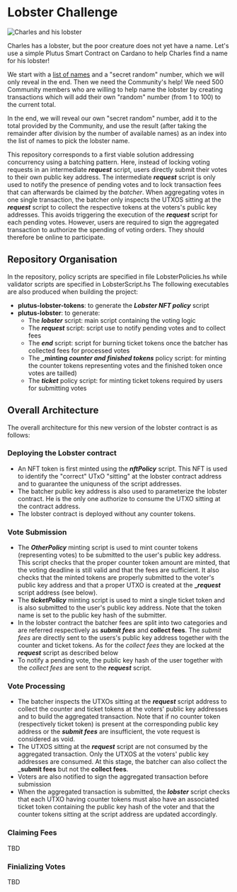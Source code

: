 # Lobster Challenge

![Charles and his lobster](lobster.jpg "Charles and his lobster")

Charles has a lobster, but the poor creature does not yet have a name.
Let's use a simple Plutus Smart Contract on Cardano to help Charles find a name for his lobster!

We start with a [list of names](names.md) and a "secret random" number, which we will only reveal in the end.
Then we need the Community's help! We need 500 Community members who are willing to help name the lobster by
creating transactions which will add their own "random" number (from 1 to 100) to the current total.

In the end, we will reveal our own "secret random" number, add it to the total provided by the Community,
and use the result (after taking the remainder after division by the number of available names) as an index
into the list of names to pick the lobster name.

This repository corresponds to a first viable solution addressing concurrency using a batching pattern.
Here, instead of locking voting requests in an intermediate **_request_** script, users directly submit their votes to their own public key address.
The intermediate **_request_** script is only used to notify the presence of pending votes and to lock transaction fees that can afterwards be claimed by the _batcher_. When aggregating votes in one single transaction, the batcher only inspects the UTXOS sitting at the **_request_** script to collect the respective tokens at the voters's public key addresses. This avoids triggering the execution of the **_request_** script for each pending votes.
However, users are required to sign the aggregated transaction to authorize the spending of voting orders. They should therefore be online to participate.

## Repository Organisation
In the repository, policy scripts are specified in file LobsterPolicies.hs while validator scripts are specified in LobsterScript.hs
The following executables are also produced when building the project:
 - **plutus-lobster-tokens**: to generate the **_Lobster NFT policy_** script 
 - **plutus-lobster**: to generate:
      - The **_lobster_** script: main script containing the voting logic
      - The **_request_** script: script use to notify pending votes and to collect fees
      - The **_end_** script: script for burning ticket tokens once the batcher has collected fees for processed votes
      - The **_minting _counter and finished tokens_** policy script: for minting the counter tokens representing votes and the finished token once votes are tailled)
      - The **_ticket_** policy script: for minting ticket tokens required by users for submitting votes

## Overall Architecture
The overall architecture for this new version of the lobster contract is as follows:

### Deploying the Lobster contract
 - An NFT token is first minted using the **_nftPolicy_** script. This NFT is used to identify the "correct" UTxO "sitting" at the lobster contract address and to guarantee the uniquness of the script addresses.
 - The batcher public key address is also used to parameterize the lobster contract. He is the only one authorize to consume the UTXO sitting at the contract address.
 - The lobster contract is deployed without any counter tokens.

### Vote Submission
  - The **_OtherPolicy_** minting script is used to mint counter tokens (representing votes) to be submitted to the user's public key address. This script checks that the proper counter token amount are minted, that the voting deadline is still valid and that the fees are sufficient. It also checks that the minted tokens are properly submitted to the voter's public key address and that a proper UTXO is created at the **__request_** script address (see below).
  - The **_ticketPolicy_** minting script is used to mint a single ticket token and is also submitted to the user's public key address. Note that the token name is set to the public key hash of the submitter.
  - In the lobster contract the batcher fees are split into two categories and are referred respectively as _**submit fees**_ and __collect fees__. The _submit fees_ are directly sent to the users's public key address together with the counter and ticket tokens. As for the _collect fees_ they are locked at the **_request_** script as described below
  - To notify a pending vote, the public key hash of the user together with the _collect fees_ are sent to the **_request_** script.

### Vote Processing
  - The batcher inspects the UTXOs sitting at the **_request_** script address to collect the counter and ticket tokens at the voters' public key addresses and to build the aggregated transaction. Note that if no counter token (respectively ticket token) is present at the corresponding public key address or the **_submit fees_** are insufficient, the vote request is considered as void.
  - The UTXOS sitting at the **_request_** script are not consumed by the aggregated transaction. Only the UTXOS at the voters' public key addresses are consumed. At this stage, the batcher can also collect the _**submit fees** but not the __collect fees__.
  - Voters are also notified to sign the aggregated transaction before submission
  - When the aggregated transaction is submitted, the **_lobster_** script checks that each UTXO having counter tokens must also have an associated ticket token containing the public key hash of the voter and that the counter tokens sitting at the script address are updated accordingly.

### Claiming Fees
TBD
### Finializing Votes
TBD
